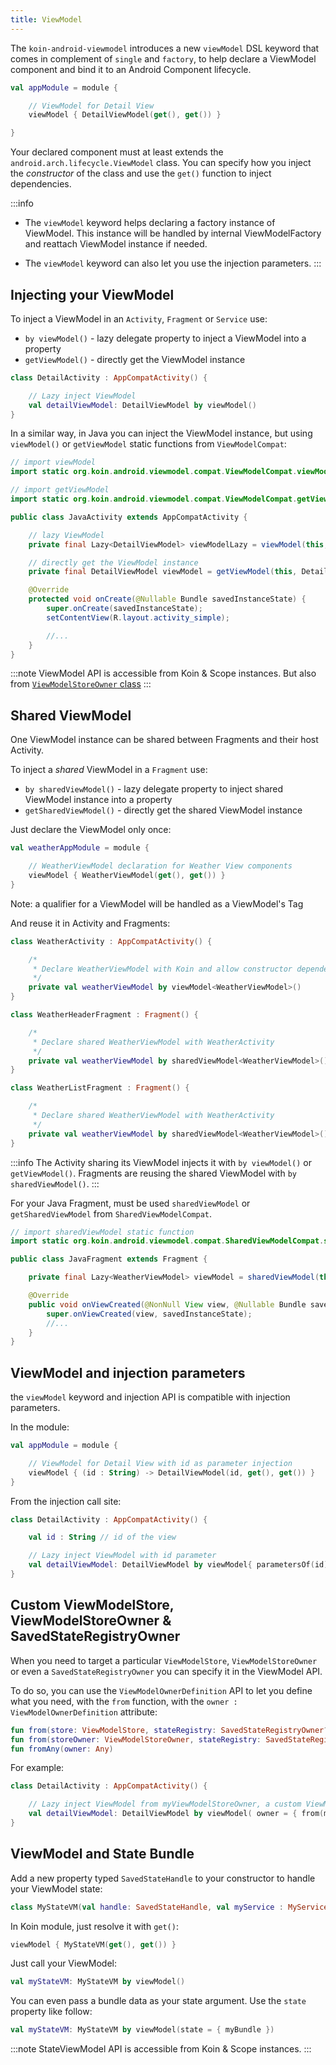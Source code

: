 ```yaml
---
title: ViewModel
---
```


The `koin-android-viewmodel` introduces a new `viewModel` DSL keyword that comes in complement of `single` and `factory`, to help declare a ViewModel
component and bind it to an Android Component lifecycle.

```kotlin
val appModule = module {

    // ViewModel for Detail View
    viewModel { DetailViewModel(get(), get()) }

}
```

Your declared component must at least extends the `android.arch.lifecycle.ViewModel` class. You can specify how you inject the *constructor* of the class
and use the `get()` function to inject dependencies.

:::info
- The `viewModel` keyword helps declaring a factory instance of ViewModel. This instance will be handled by internal ViewModelFactory and reattach ViewModel instance if needed.

- The `viewModel` keyword can also let you use the injection parameters.
:::

## Injecting your ViewModel

To inject a ViewModel in an `Activity`, `Fragment` or `Service` use:

* `by viewModel()` - lazy delegate property to inject a ViewModel into a property
* `getViewModel()` - directly get the ViewModel instance

```kotlin
class DetailActivity : AppCompatActivity() {

    // Lazy inject ViewModel
    val detailViewModel: DetailViewModel by viewModel()
}
```


In a similar way, in Java you can inject the ViewModel instance, but using `viewModel()` or `getViewModel` static functions from `ViewModelCompat`:

```java
// import viewModel
import static org.koin.android.viewmodel.compat.ViewModelCompat.viewModel;

// import getViewModel
import static org.koin.android.viewmodel.compat.ViewModelCompat.getViewModel;

public class JavaActivity extends AppCompatActivity {

    // lazy ViewModel
    private final Lazy<DetailViewModel> viewModelLazy = viewModel(this, DetailViewModel.class);

    // directly get the ViewModel instance
    private final DetailViewModel viewModel = getViewModel(this, DetailViewModel.class);

    @Override
    protected void onCreate(@Nullable Bundle savedInstanceState) {
        super.onCreate(savedInstanceState);
        setContentView(R.layout.activity_simple);

        //...
    }
}
```

:::note 
ViewModel API is accessible from Koin & Scope instances. But also from [`ViewModelStoreOwner` class](https://github.com/InsertKoinIO/koin/tree/master/koin-projects/koin-androidx-viewmodel/src/main/java/org/koin/androidx/viewmodel/ext/android)
:::

## Shared ViewModel

One ViewModel instance can be shared between Fragments and their host Activity.

To inject a *shared* ViewModel in a `Fragment` use:

* `by sharedViewModel()` - lazy delegate property to inject shared ViewModel instance into a property
* `getSharedViewModel()` - directly get the shared ViewModel instance

Just declare the ViewModel only once:

```kotlin
val weatherAppModule = module {

    // WeatherViewModel declaration for Weather View components
    viewModel { WeatherViewModel(get(), get()) }
}
```

Note: a qualifier for a ViewModel will be handled as a ViewModel's Tag

And reuse it in Activity and Fragments:

```kotlin
class WeatherActivity : AppCompatActivity() {

    /*
     * Declare WeatherViewModel with Koin and allow constructor dependency injection
     */
    private val weatherViewModel by viewModel<WeatherViewModel>()
}

class WeatherHeaderFragment : Fragment() {

    /*
     * Declare shared WeatherViewModel with WeatherActivity
     */
    private val weatherViewModel by sharedViewModel<WeatherViewModel>()
}

class WeatherListFragment : Fragment() {

    /*
     * Declare shared WeatherViewModel with WeatherActivity
     */
    private val weatherViewModel by sharedViewModel<WeatherViewModel>()
}
```

:::info 
The Activity sharing its ViewModel injects it with `by viewModel()` or `getViewModel()`. Fragments are reusing  the shared ViewModel with `by sharedViewModel()`.
:::

For your Java Fragment, must be used `sharedViewModel` or `getSharedViewModel` from `SharedViewModelCompat`.

```java
// import sharedViewModel static function
import static org.koin.android.viewmodel.compat.SharedViewModelCompat.sharedViewModel;

public class JavaFragment extends Fragment {

    private final Lazy<WeatherViewModel> viewModel = sharedViewModel(this, WeatherViewModel.class);

    @Override
    public void onViewCreated(@NonNull View view, @Nullable Bundle savedInstanceState) {
        super.onViewCreated(view, savedInstanceState);
        //...
    }
}
```


## ViewModel and injection parameters

the `viewModel` keyword and injection API is compatible with injection parameters.

In the module:

```kotlin
val appModule = module {

    // ViewModel for Detail View with id as parameter injection
    viewModel { (id : String) -> DetailViewModel(id, get(), get()) }
}
```

From the injection call site:

```kotlin
class DetailActivity : AppCompatActivity() {

    val id : String // id of the view

    // Lazy inject ViewModel with id parameter
    val detailViewModel: DetailViewModel by viewModel{ parametersOf(id)}
}
```

## Custom ViewModelStore, ViewModelStoreOwner & SavedStateRegistryOwner

When you need to target a particular `ViewModelStore`, `ViewModelStoreOwner` or even a `SavedStateRegistryOwner` you can specify it in the ViewModel API.

To do so, you can use the `ViewModelOwnerDefinition` API to let you define what you need, with the `from` function, with the `owner : ViewModelOwnerDefinition` attribute:

```kotlin
fun from(store: ViewModelStore, stateRegistry: SavedStateRegistryOwner?)
fun from(storeOwner: ViewModelStoreOwner, stateRegistry: SavedStateRegistryOwner?)
fun fromAny(owner: Any)
```

For example:

```kotlin
class DetailActivity : AppCompatActivity() {

    // Lazy inject ViewModel from myViewModelStoreOwner, a custom ViewModelStoreOwner
    val detailViewModel: DetailViewModel by viewModel( owner = { from(myViewModelStoreOwner) })
}
```

## ViewModel and State Bundle

Add a new property typed `SavedStateHandle` to your constructor to handle your ViewModel state:

```kotlin
class MyStateVM(val handle: SavedStateHandle, val myService : MyService) : ViewModel()
```

In Koin module, just resolve it with `get()`:

```kotlin
viewModel { MyStateVM(get(), get()) }
```

Just call your ViewModel:

```kotlin
val myStateVM: MyStateVM by viewModel()
```

You can even pass a bundle data as your state argument. Use the `state` property like follow:

```kotlin
val myStateVM: MyStateVM by viewModel(state = { myBundle })
```

:::note 
StateViewModel API is accessible from Koin & Scope instances.
:::



